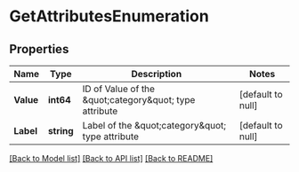 # GetAttributesEnumeration

## Properties
Name | Type | Description | Notes
------------ | ------------- | ------------- | -------------
**Value** | **int64** | ID of Value of the \&quot;category\&quot; type attribute | [default to null]
**Label** | **string** | Label of the \&quot;category\&quot; type attribute | [default to null]

[[Back to Model list]](../README.md#documentation-for-models) [[Back to API list]](../README.md#documentation-for-api-endpoints) [[Back to README]](../README.md)


